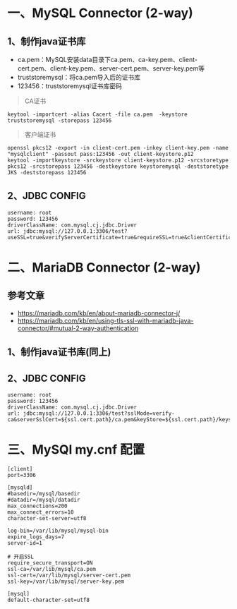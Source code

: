 # 一、MySQL Connector (2-way)

## 1、制作java证书库
- ca.pem：MySQL安装data目录下ca.pem、ca-key.pem、client-cert.pem、client-key.pem、server-cert.pem、server-key.pem等
- truststoremysql：将ca.pem导入后的证书库
- 123456：truststoremysql证书库密码

> CA证书
```shell
keytool -importcert -alias Cacert -file ca.pem  -keystore truststoremysql -storepass 123456
```
> 客户端证书
```shell
openssl pkcs12 -export -in client-cert.pem -inkey client-key.pem -name "mysqlclient" -passout pass:123456 -out client-keystore.p12
keytool -importkeystore -srckeystore client-keystore.p12 -srcstoretype pkcs12 -srcstorepass 123456 -destkeystore keystoremysql -deststoretype JKS -deststorepass 123456
```
## 2、JDBC CONFIG
```text
username: root
password: 123456
driverClassName: com.mysql.cj.jdbc.Driver
url: jdbc:mysql://127.0.0.1:3306/test?useSSL=true&verifyServerCertificate=true&requireSSL=true&clientCertificateKeyStoreUrl=file:${ssl.cert.path}/keystoremysql&clientCertificateKeyStorePassword=123456&trustCertificateKeyStoreUrl=file:${ssl.cert.path}/truststoremysql&trustCertificateKeyStorePassword=123456&useUnicode=true&characterEncoding=utf8&autoReconnect=true&serverTimezone=Asia/Shanghai
```

# 二、MariaDB Connector (2-way)

## 参考文章
- https://mariadb.com/kb/en/about-mariadb-connector-j/
- https://mariadb.com/kb/en/using-tls-ssl-with-mariadb-java-connector/#mutual-2-way-authentication

## 1、制作java证书库(同上)

## 2、JDBC CONFIG

```text
username: root
password: 123456
driverClassName: com.mysql.cj.jdbc.Driver
url: jdbc:mysql://127.0.0.1:3306/test?sslMode=verify-ca&serverSslCert=${ssl.cert.path}/ca.pem&keyStore=${ssl.cert.path}/keystoremysql&keyStorePassword=123456
```

# 三、MySQl my.cnf 配置
```text
[client]
port=3306

[mysqld]
#basedir=/mysql/basedir
#datadir=/mysql/datadir
max_connections=200
max_connect_errors=10
character-set-server=utf8

log-bin=/var/lib/mysql/mysql-bin
expire_logs_days=7
server-id=1

# 开启SSL
require_secure_transport=ON
ssl-ca=/var/lib/mysql/ca.pem
ssl-cert=/var/lib/mysql/server-cert.pem
ssl-key=/var/lib/mysql/server-key.pem

[mysql]
default-character-set=utf8
```